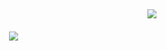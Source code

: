 <img align= "right" src= "https://visitor-badge.laobi.icu/badge?page_id=alexxodavid.alexxodavid" />

<h1 align= "center" > 
<a href = "https://git.io/typing-svg">
  <img src ="https://readme-typing-svg.herokuapp.com/?
  font=Righteous&size=35&center=true&vCenter=true&width=500&height&=70&duration=4000&lines=Sugar+Honey+Ice+Tea!;+It+Works+:+ummmm...+I'm+Alex+David;" />
  </a>

</h1>
<!--
**alexxodavid/alexxodavid** is a ✨ _special_ ✨ repository because its `README.md` (this file) appears on your GitHub profile.

Here are some ideas to get you started:

- 🔭 I’m currently working on ...
- 🌱 I’m currently learning ...
- 👯 I’m looking to collaborate on ...
- 🤔 I’m looking for help with ...
- 💬 Ask me about ...
- 📫 How to reach me: ...
- 😄 Pronouns: ...
- ⚡ Fun fact: ...
-->
